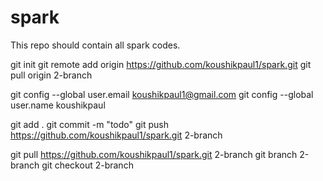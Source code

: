# spark

This repo should contain all spark codes.


git init
git remote add origin https://github.com/koushikpaul1/spark.git 
git pull  origin 2-branch

git config --global user.email koushikpaul1@gmail.com
git config --global user.name  koushikpaul

git add .
git commit -m "todo"
git push  https://github.com/koushikpaul1/spark.git 2-branch

git pull  https://github.com/koushikpaul1/spark.git 2-branch
git branch 2-branch
git checkout 2-branch